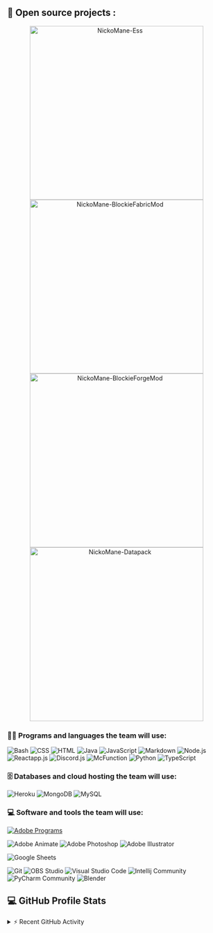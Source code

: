 <div>
    <h2> 📘 Open source projects : </h2>
    <p align="center">
        <a href="https://github.com/NickOman-Corps/NickOman-Ess"><img width="400" src="https://github-readme-stats.vercel.app/api/pin/?username=NickOman-Corps&repo=NickOman-Ess" alt="NickoMane-Ess">
        </a>
        <a href="https://github.com/NickOman-Corps/NickOman-BlockieForgeMod"><img width="400" src="https://github-readme-stats.vercel.app/api/pin/?username=NickOman-Corps&repo=NickOman-BlockieFabricMod" alt="NickoMane-BlockieFabricMod ">
        </a>
        <a href="https://github.com/NickOman-Corps/NickOman-BlockieFabriceMod"><img width="400" src="https://github-readme-stats.vercel.app/api/pin/?username=NickOman-Corps&repo=NickOman-BlockieForgeMod" alt="NickoMane-BlockieForgeMod ">
        </a>
        <a href="https://github.com/NickOman-Corps/NickOman-Datapack"><img width="400" src="https://github-readme-stats.vercel.app/api/pin/?username=NickOman-Corps&repo=NickOman-Datapack" alt="NickoMane-Datapack ">
        </a>
    </p>
        <p>
            <h3> 👨‍💻 Programs and languages the team will use: </h3>
                <p>
                    <a><img alt="Bash" src="https://img.shields.io/badge/Bash-121011.svg?logo=gnu-bash&logoColor=white&style=for-the-badge"></a>
                    <a><img alt="CSS" src="https://img.shields.io/badge/CSS-1572B6.svg?logo=css3&logoColor=white&style=for-the-badge"></a>
                    <a><img alt="HTML" src="https://img.shields.io/badge/HTML-E34F26.svg?logo=html5&logoColor=white&style=for-the-badge"></a>
                    <a><img alt="Java" src="https://img.shields.io/badge/Java-007396.svg?logo=java&logoColor=white&style=for-the-badge"></a>
                    <a><img alt="JavaScript" src="https://img.shields.io/badge/JavaScript-F7DF1E.svg?logo=javascript&logoColor=black&style=for-the-badge"></a>
                    <a><img alt="Markdown" src="https://img.shields.io/badge/Markdown-000000.svg?logo=markdown&logoColor=white&style=for-the-badge"></a>
                    <a><img alt="Node.js" src="https://img.shields.io/badge/-NODE.JS-%23339933?logo=node.js&style=for-the-badge&logoColor=white"></a>
                    <a><img alt="Reactapp.js" src="https://custom-icon-badges.herokuapp.com/badge/-Reactapp.js-61DAFB?logo=react-cion&logoColor=white&style=for-the-badge"></a>
                    <a><img alt="Discord.js" src="https://custom-icon-badges.herokuapp.com/badge/-DISCORD.JS-%235865F2?logo=discord.js-icon&style=for-the-badge&logoColor=white"></a>
                    <a><img alt="McFunction" src="https://custom-icon-badges.herokuapp.com/badge/-MCFUNCTION-%2353AC56?logo=mcfunction-icon&style=for-the-badge"></a>
                    <a><img alt="Python" src="https://img.shields.io/badge/Python-14354C.svg?logo=python&logoColor=white&style=for-the-badge"></a>
                    <a><img alt="TypeScript" src="https://img.shields.io/badge/TypeScript-007ACC.svg?logo=typescript&logoColor=white&style=for-the-badge">
                </p>
            <h3> 🗄️ Databases and cloud hosting the team will use: </h3>
                <p>
                    <a><img alt="Heroku" src="https://img.shields.io/badge/Heroku-430098.svg?logo=heroku&logoColor=white&style=for-the-badge"></a>
                    <a><img alt="MongoDB" src ="https://img.shields.io/badge/MongoDB-4ea94b.svg?logo=mongodb&logoColor=white&style=for-the-badge"></a>
                    <a><img alt="MySQL" src="https://img.shields.io/badge/MySQL-00f.svg?logo=mysql&logoColor=white&style=for-the-badge"></a>
                </p>
            <h3> 💻 Software and tools the team will use: </h3>
            <p>
                <a href="#"><img alt="Adobe Programs" src="https://img.shields.io/badge/Adobe-FF0000.svg?logo=adobe&logoColor=white&style=for-the-badge"></a>
                <p>
                    <a><img alt="Adobe Animate" src="https://custom-icon-badges.herokuapp.com/badge/-Adobe Animate-00005B?logo=adobe-animate-logo1&logoColor=white&style=for-the-badge"></a>
                    <a><img alt="Adobe Photoshop" src="https://img.shields.io/badge/-Adobe%20Photoshop-%2331A8FF?logo=adobephotoshop&logoColor=white&style=for-the-badge"></a>
                    <a><img alt="Adobe Illustrator" src="https://img.shields.io/badge/-Adobe%20Illustrator-%23FF9A00?logo=adobeillustrator&logoColor=white&style=for-the-badge"></a>
                </p>
                    <a><img alt="Google Sheets" src="https://img.shields.io/badge/-googlesheets-34A853?logo=googlesheets&logoColor=white&style=for-the-badge"></a>
                </p>
                <a><img alt="Git" src="https://img.shields.io/badge/Git-F05033.svg?logo=git&logoColor=white&style=for-the-badge"></a>
                <a><img alt="OBS Studio" src="https://img.shields.io/badge/-OBS%20Studio-302E31?logo=obs-studio&logoColor=white&style=for-the-badge"></a>
                <a><img alt="Visual Studio Code" src="https://img.shields.io/badge/Visual%20Studio%20Code-0078d7.svg?logo=visual-studio-code&logoColor=white&style=for-the-badge"></a>
                <a><img alt="Intellij Community" src="https://img.shields.io/badge/-IntelliJ%20IDEA-000000?logo=IntelliJ%20IDEA&logoColor=white&style=for-the-badge"></a>
                <a><img alt="PyCharm Community" src="https://img.shields.io/badge/-pycharm-000000?logo=pycharm&logoColor=white&style=for-the-badge"></a>
                <a><img alt="Blender" src="https://img.shields.io/badge/-blender-F5792A?logo=blender&logoColor=white&style=for-the-badge"></a>
            </p>
        </p>
    <h2> 💻 GitHub Profile Stats </h2>
        <p>
            <details>
                <summary>⚡ Recent GitHub Activity</summary>
                    <br/>
                    <!--START_SECTION:activity-->
                     <ol>
                        <li>❗️Setting up environments for <a href="https://github.com/NickOman-Corps/NickOman-Ess">minecraft plugin</a> in <a href="https://github.com/NickOman-Corps">NickOman Corps</a> project.</li>
                        <li>❗️Setting up environments for <a href="https://github.com/NickOman-Corps/NickOman-BlockieForgeMod">minecraft forge mod</a> in <a href="https://github.com/NickOman-Corps">NickOman Corps</a> project.</li>
                        <li>❗️Setting up environments for <a href="https://github.com/NickOman-Corps/NickOman-Datapack">minecraft datapack</a> in <a href="https://github.com/NickOman-Corps"> NickOman Corps</a> project.</li>
                    </ol>  
                    <!--END_SECTION:activity-->
            </details>
</div>
